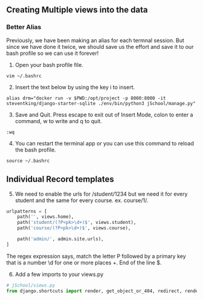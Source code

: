 ## Creating Multiple views into the data ##

### Better Alias ###
Previously, we have been making an alias for each termnal session. But since we have done it twice, we should save us the effort and save it to our bash profile so we can use it forever!

1. Open your bash profile file.
```
vim ~/.bashrc
```

2. Insert the text below by using the key i to insert.
```
alias drm="docker run -v $PWD:/opt/project -p 8000:8000 -it steventking/django-starter-sqlite ./env/bin/python3 jSchool/manage.py"
```

3. Save and Quit.
Press escape to exit out of Insert Mode, colon to enter a command, w to write and q to quit.
```
:wq
```

4. You can restart the terminal app or you can use this command to reload the bash profile. 
```
source ~/.bashrc
```

## Individual Record templates ##

5. We need to enable the urls for /student/1234 but we need it for every student and the same for every course. ex. course/1/.
```python
urlpatterns = [
    path('', views.home),
    path('student/(?P<pk>\d+)$', views.student),
    path('course/(?P<pk>\d+)$', views.course),

    path('admin/', admin.site.urls),
]

```
The regex expression says, match the letter P followed by a primary key <pk> that is a number \d for one or more places +. End of the line $.

6. Add a few imports to your views.py
```python
# jSchool/views.py
from django.shortcuts import render, get_object_or_404, redirect, render_to_response
```

